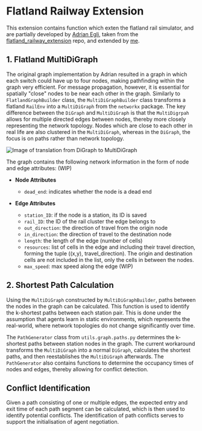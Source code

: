 # Flatland Railway Extension
This extension contains function which exten the flatland rail simulator, and are partially developed by [Adrian Egli](https://github.com/aiAdrian), taken from the [flatland_railway_extension](https://github.com/aiAdrian/flatland_railway_extension/tree/master?tab=readme-ov-file) repo, and extended by [me](https://github.com/ozmanda). 

## 1. Flatland MultiDiGraph
The original graph implementation by Adrian resulted in a graph in which each switch could have up to four nodes, making pathfinding within the graph very efficient. For message propagation, however, it is essential for spatially "close" nodes to be near each other in the graph. Similarly to ``FlatlandGraphBuilder`` class, the ``MultiDiGraphBuilder`` class transforms a flatland ``RailEnv`` into a ``MultiDiGraph`` from the ``networkx`` package. The key difference between the ``DiGraph`` and ``MultiDiGraph`` is that the ``MultiDigrpah`` allows for multiple directed edges between nodes, thereby more closely representing the network topology. Nodes which are close to each other in real life are also clustered in the ``MultiDiGraph``, whereas in the ``DiGraph``, the focus is on paths rather than network topology. 

![Image of translation from DiGraph to MultiDiGraph](imgs/DiGraph-MultiDiGraph.png)

The graph contains the following network information in the form of node and edge attributes: (WIP)
- **Node Attributes**
    - ``dead_end``: indicates whether the node is a dead end

- **Edge Attributes** 
    - ``station_ID``: if the node is a station, its ID is saved
    - ``rail_ID``: the ID of the rail cluster the edge belongs to
    - ``out_direction``: the direction of travel from the origin node
    - ``in_direction``: the direction of travel to the destination node
    - ``length``: the length of the edge (number of cells)
    - ``resources``: list of cells in the edge and including their travel direction, forming the tuple ((x,y), travel_direction). The origin and destination cells are not included in the list, only the cells in between the nodes.
    - ``max_speed``: max speed along the edge (WIP)

## 2. Shortest Path Calculation 
Using the `MultiDiGraph` constructed by ``MultiDiGraphBuilder``, paths between the nodes in the graph can be calculated. This function is used to identify the k-shortest paths between each station pair. This is done under the assumption that agents learn in static environments, which represents the real-world, where network topologies do not change significantly over time. 

The ``PathGenerator`` class from ``utils.graph.paths.py`` determines the k-shortest paths between station nodes in the graph. The current workaround transforms the ``MultiDiGraph`` into a normal ``DiGraph``, calculates the shortest paths, and then reestablishes the ``MultiDiGraph`` afterwards. The ``PathGenerator`` also contains functions to determine the occupancy times of nodes and edges, thereby allowing for conflict detection. 


## Conflict Identification
Given a path consisting of one or multiple edges, the expected entry and exit time of each path segment can be calculated, which is then used to identify potential conflicts. The identification of path conflicts serves to support the initialisation of agent negotiation.

